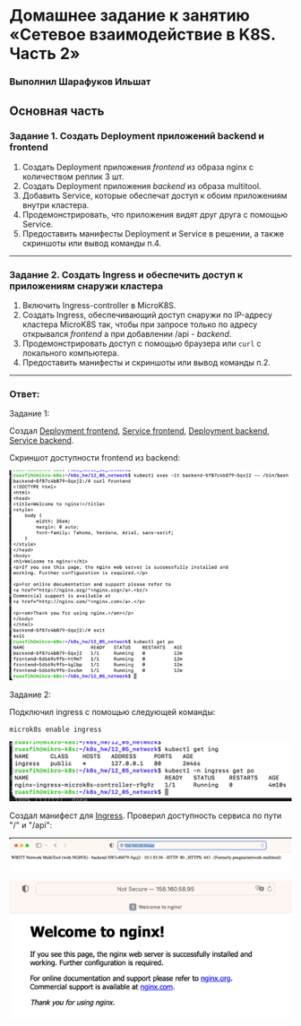 # Домашнее задание к занятию «Сетевое взаимодействие в K8S. Часть 2»

### Выполнил Шарафуков Ильшат

## Основная часть

### Задание 1. Создать Deployment приложений backend и frontend

1. Создать Deployment приложения _frontend_ из образа nginx с количеством реплик 3 шт.
2. Создать Deployment приложения _backend_ из образа multitool. 
3. Добавить Service, которые обеспечат доступ к обоим приложениям внутри кластера. 
4. Продемонстрировать, что приложения видят друг друга с помощью Service.
5. Предоставить манифесты Deployment и Service в решении, а также скриншоты или вывод команды п.4.

------

### Задание 2. Создать Ingress и обеспечить доступ к приложениям снаружи кластера

1. Включить Ingress-controller в MicroK8S.
2. Создать Ingress, обеспечивающий доступ снаружи по IP-адресу кластера MicroK8S так, чтобы при запросе только по адресу открывался _frontend_ а при добавлении /api - _backend_.
3. Продемонстрировать доступ с помощью браузера или `curl` с локального компьютера.
4. Предоставить манифесты и скриншоты или вывод команды п.2.

------

### Ответ:

Задание 1:

Создал [Deployment frontend](src/deployment_frontend.yml), [Service frontend](src/service_frontend.yml), [Deployment backend](src/deployment_backend.yml), [Service backend](src/service_backend.yml).

Скриншот доступности frontend из backend:

![1](img/01.png)

Задание 2:

Подключил ingress с помощью следующей команды:

```commandline
microk8s enable ingress
```
![4](img/04.png)

Создал манифест для [Ingress](src/ingress.yml). Проверил доступность сервиса по пути "/" и "/api":

![2](img/02.png)

![3](img/03.png)
